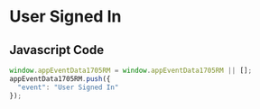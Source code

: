 # User Signed In

### 

## Javascript Code
```js
window.appEventData1705RM = window.appEventData1705RM || [];
appEventData1705RM.push({
  "event": "User Signed In"
});
```





